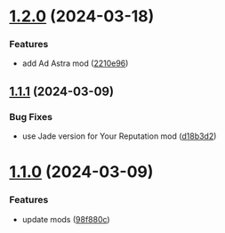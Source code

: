 # [1.2.0](https://github.com/CyberDeer/DeerCraft/compare/v1.1.1...v1.2.0) (2024-03-18)


### Features

* add Ad Astra mod ([2210e96](https://github.com/CyberDeer/DeerCraft/commit/2210e9646855797609566825aa1f5cbce15a1c39))

## [1.1.1](https://github.com/CyberDeer/DeerCraft/compare/v1.1.0...v1.1.1) (2024-03-09)


### Bug Fixes

* use Jade version for Your Reputation mod ([d18b3d2](https://github.com/CyberDeer/DeerCraft/commit/d18b3d231c83b43829030d9b705769cb86247d7f))

# [1.1.0](https://github.com/CyberDeer/DeerCraft/compare/v1.0.0...v1.1.0) (2024-03-09)


### Features

* update mods ([98f880c](https://github.com/CyberDeer/DeerCraft/commit/98f880ca6347b0906e2210c7a448091ff6162264))
